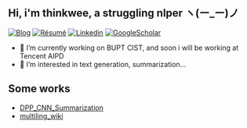 ## Hi, i'm thinkwee, a struggling nlper ヽ(ー_ー)ノ
[![Blog](http://img.shields.io/badge/-Blog-blue?style=flat-square&logo=hexo&logoColor=white)](https://thinkwee.top) 
[![Résumé](https://img.shields.io/badge/Résumé-black?style=flat-square&logo=github&logoColor=white)](https://thinkwee.top/about/)
[![Linkedin](https://img.shields.io/badge/LinkedIn-darkgreen?style=flat-square&logo=Linkedin&logoColor=white&link=https://www.linkedin.com/in/thinkwee/)](https://www.linkedin.com/in/thinkwee/)
[![GoogleScholar](https://img.shields.io/badge/GoogleScholar-orange?style=flat-square&logo=google-scholar&logoColor=white&link=https://scholar.google.com/citations?view_op=list_works&hl=en&user=QvW2leIAAAAJ)](https://scholar.google.com/citations?view_op=list_works&hl=en&user=QvW2leIAAAAJ)

- 🔭 I’m currently working on BUPT CIST, and soon i will be working at Tencent AIPD
- 🌱 I’m interested in text generation, summarization...

## Some works
- [DPP_CNN_Summarization](https://github.com/thinkwee/DPP_CNN_Summarization)
- [multiling_wiki](https://github.com/thinkwee/multiling2019_wiki)
